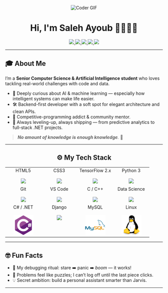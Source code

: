 <p align="center">
  <img src="https://media.giphy.com/media/SWoSkN6DxTszqIKEqv/giphy.gif" alt="Coder GIF" width="500" height="400">
</p>

<h1 align="center">Hi, I'm <strong>Saleh Ayoub</strong> 👋👨‍💻✨</h1>

<p align="center">
  <a href="https://linkedin.com/in/salehhamdy">
    <img src="https://img.shields.io/badge/linkedin-%230177B5?style=flat&logo=linkedin&logoColor=white"/>
  </a>
  <a href="https://www.instagram.com/salehhamdy.2?igsh=MTRzb2pjaGIzODVkdg==">
    <img src="https://img.shields.io/badge/instagram-%23E4415F?style=flat&logo=instagram&logoColor=white"/>
  </a>
  <a href="https://github.com/salehhamdy">
    <img src="https://img.shields.io/badge/github-%23121011?style=flat&logo=github&logoColor=white"/>
  </a>
  <a href="mailto:salehhamdy599@gmail.com">
    <img src="https://img.shields.io/badge/email-%23D14836?style=flat&logo=gmail&logoColor=white"/>
  </a>
  <a href="https://drive.google.com/file/d/1wTokS_15tAz2i_fKBoBT2hvCxIMnset3/view?usp=drive_link">
    <img src="https://img.shields.io/badge/CV-%23007ACC?style=flat&logo=google-drive&logoColor=white"/>
  </a>
</p>


---

## 🎓 About Me
I’m a **Senior Computer Science & Artificial Intelligence student** who loves tackling real-world challenges with code and data.  
- 🤖 Deeply curious about AI & machine learning — especially how intelligent systems can make life easier.  
- 🛠️ Backend-first developer with a soft spot for elegant architecture and clean APIs.  
- 🧩 Competitive-programming addict & community mentor.  
- 🚀 Always leveling-up, always shipping — from predictive analytics to full-stack .NET projects.  

> ***No amount of knowledge is enough knowledge**.* 🧠  

---

<h2 align="center">⚙️ My Tech Stack</h2>

<table align="center">
  <tbody>
    <tr valign="top">
      <td width="25%" align="center">
        <span>HTML5</span><br><br>
        <img height="64px" src="https://cdn.svgporn.com/logos/html-5.svg">
      </td>
      <td width="25%" align="center">
        <span>CSS3</span><br><br>
        <img height="64px" src="https://cdn.svgporn.com/logos/css-3.svg">
      </td>
      <td width="25%" align="center">
        <span>TensorFlow 2.x</span><br><br>
        <img height="64px" src="https://cdn.svgporn.com/logos/tensorflow.svg">
      </td>
      <td width="25%" align="center">
        <span>Python 3</span><br><br>
        <img height="64px" src="https://cdn.svgporn.com/logos/python.svg">
      </td>
    </tr>
    <tr valign="top">
      <td width="25%" align="center">
        <span>Git</span><br><br>
        <img height="64px" src="https://cdn.svgporn.com/logos/git-icon.svg">
      </td>
      <td width="25%" align="center">
        <span>VS Code</span><br><br>
        <img height="64px" src="https://cdn.svgporn.com/logos/visual-studio-code.svg">
      </td>
      <td width="25%" align="center">
        <span>C / C++</span><br><br>
        <img height="64px" src="https://cdn.svgporn.com/logos/c-plusplus.svg">
      </td>
      <td width="25%" align="center">
        <span>Data Science</span><br><br>
        <img height="64px" src="https://cdn.svgporn.com/logos/jupyter.svg">
      </td>
    </tr>
    <tr valign="top">
      <td width="25%" align="center">
        <span>C# / .NET</span><br><br>
        <img height="64px" src="https://raw.githubusercontent.com/devicons/devicon/master/icons/csharp/csharp-original.svg">
      </td>
      <td width="25%" align="center">
        <span>Django</span><br><br>
        <img height="64px" src="https://cdn.worldvectorlogo.com/logos/django.svg">
      </td>
      <td width="25%" align="center">
        <span>MySQL</span><br><br>
        <img height="64px" src="https://raw.githubusercontent.com/devicons/devicon/master/icons/mysql/mysql-original-wordmark.svg">
      </td>
      <td width="25%" align="center">
        <span>Linux</span><br><br>
        <img height="64px" src="https://raw.githubusercontent.com/devicons/devicon/master/icons/linux/linux-original.svg">
      </td>
    </tr>
  </tbody>
</table>

---

## 🤓 Fun Facts
- 🐛 My debugging ritual: stare ➡️ panic ➡️ *boom* — it works!  
- 🧩 Problems feel like puzzles; I can’t log off until the last piece clicks.  
- 💡 Secret ambition: build a personal assistant smarter than Jarvis.  

---
